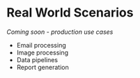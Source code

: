 # Real World Scenarios

*Coming soon - production use cases*

- Email processing
- Image processing
- Data pipelines
- Report generation